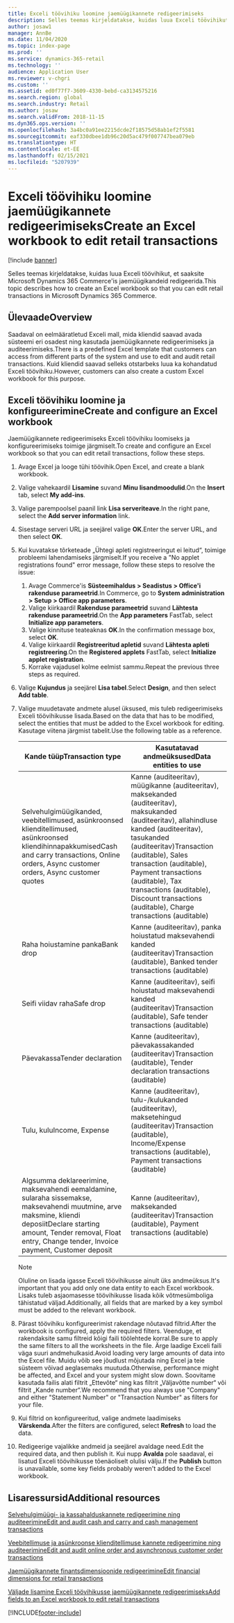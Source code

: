 ```yaml
---
title: Exceli töövihiku loomine jaemüügikannete redigeerimiseks
description: Selles teemas kirjeldatakse, kuidas luua Exceli töövihikut, et saaksite Microsoft Dynamics 365 Commerce'is jaemüügikandeid redigeerida.
author: josaw1
manager: AnnBe
ms.date: 11/04/2020
ms.topic: index-page
ms.prod: ''
ms.service: dynamics-365-retail
ms.technology: ''
audience: Application User
ms.reviewer: v-chgri
ms.custom: ''
ms.assetid: ed0f77f7-3609-4330-bebd-ca3134575216
ms.search.region: global
ms.search.industry: Retail
ms.author: josaw
ms.search.validFrom: 2018-11-15
ms.dyn365.ops.version: ''
ms.openlocfilehash: 3a4bc0a91ee2215dcde2f18575d58ab1ef2f5581
ms.sourcegitcommit: eaf330dbee1db96c20d5ac479f007747bea079eb
ms.translationtype: HT
ms.contentlocale: et-EE
ms.lasthandoff: 02/15/2021
ms.locfileid: "5207939"
---
```

# <a name="create-an-excel-workbook-to-edit-retail-transactions"></a><span data-ttu-id="5c9f8-103">Exceli töövihiku loomine jaemüügikannete redigeerimiseks</span><span class="sxs-lookup"><span data-stu-id="5c9f8-103">Create an Excel workbook to edit retail transactions</span></span>

[!include [banner](../includes/banner.md)]

<span data-ttu-id="5c9f8-104">Selles teemas kirjeldatakse, kuidas luua Exceli töövihikut, et saaksite Microsoft Dynamics 365 Commerce'is jaemüügikandeid redigeerida.</span><span class="sxs-lookup"><span data-stu-id="5c9f8-104">This topic describes how to create an Excel workbook so that you can edit retail transactions in Microsoft Dynamics 365 Commerce.</span></span>

## <a name="overview"></a><span data-ttu-id="5c9f8-105">Ülevaade</span><span class="sxs-lookup"><span data-stu-id="5c9f8-105">Overview</span></span>

<span data-ttu-id="5c9f8-106">Saadaval on eelmääratletud Exceli mall, mida kliendid saavad avada süsteemi eri osadest ning kasutada jaemüügikannete redigeerimiseks ja auditeerimiseks.</span><span class="sxs-lookup"><span data-stu-id="5c9f8-106">There is a predefined Excel template that customers can access from different parts of the system and use to edit and audit retail transactions.</span></span> <span data-ttu-id="5c9f8-107">Kuid kliendid saavad selleks otstarbeks luua ka kohandatud Exceli töövihiku.</span><span class="sxs-lookup"><span data-stu-id="5c9f8-107">However, customers can also create a custom Excel workbook for this purpose.</span></span>

## <a name="create-and-configure-an-excel-workbook"></a><span data-ttu-id="5c9f8-108">Exceli töövihiku loomine ja konfigureerimine</span><span class="sxs-lookup"><span data-stu-id="5c9f8-108">Create and configure an Excel workbook</span></span>

<span data-ttu-id="5c9f8-109">Jaemüügikannete redigeerimiseks Exceli töövihiku loomiseks ja konfigureerimiseks toimige järgmiselt.</span><span class="sxs-lookup"><span data-stu-id="5c9f8-109">To create and configure an Excel workbook so that you can edit retail transactions, follow these steps.</span></span>

1. <span data-ttu-id="5c9f8-110">Avage Excel ja looge tühi töövihik.</span><span class="sxs-lookup"><span data-stu-id="5c9f8-110">Open Excel, and create a blank workbook.</span></span>
1. <span data-ttu-id="5c9f8-111">Valige vahekaardil **Lisamine** suvand **Minu lisandmoodulid**.</span><span class="sxs-lookup"><span data-stu-id="5c9f8-111">On the **Insert** tab, select **My add-ins**.</span></span>
1. <span data-ttu-id="5c9f8-112">Valige parempoolsel paanil link **Lisa serveriteave**.</span><span class="sxs-lookup"><span data-stu-id="5c9f8-112">In the right pane, select the **Add server information** link.</span></span>
1. <span data-ttu-id="5c9f8-113">Sisestage serveri URL ja seejärel valige **OK**.</span><span class="sxs-lookup"><span data-stu-id="5c9f8-113">Enter the server URL, and then select **OK**.</span></span>
1. <span data-ttu-id="5c9f8-114">Kui kuvatakse tõrketeade „Ühtegi apleti registreeringut ei leitud“, toimige probleemi lahendamiseks järgmiselt.</span><span class="sxs-lookup"><span data-stu-id="5c9f8-114">If you receive a "No applet registrations found" error message, follow these steps to resolve the issue:</span></span>

    1. <span data-ttu-id="5c9f8-115">Avage Commerce'is **Süsteemihaldus \> Seadistus \> Office'i rakenduse parameetrid**.</span><span class="sxs-lookup"><span data-stu-id="5c9f8-115">In Commerce, go to **System administration \> Setup \> Office app parameters**.</span></span>
    1. <span data-ttu-id="5c9f8-116">Valige kiirkaardil **Rakenduse parameetrid** suvand **Lähtesta rakenduse parameetrid**.</span><span class="sxs-lookup"><span data-stu-id="5c9f8-116">On the **App parameters** FastTab, select **Initialize app parameters**.</span></span>
    1. <span data-ttu-id="5c9f8-117">Valige kinnituse teateaknas **OK**.</span><span class="sxs-lookup"><span data-stu-id="5c9f8-117">In the confirmation message box, select **OK**.</span></span>
    1. <span data-ttu-id="5c9f8-118">Valige kiirkaardil **Registreeritud apletid** suvand **Lähtesta apleti registreering**.</span><span class="sxs-lookup"><span data-stu-id="5c9f8-118">On the **Registered applets** FastTab, select **Initialize applet registration**.</span></span>
    1. <span data-ttu-id="5c9f8-119">Korrake vajadusel kolme eelmist sammu.</span><span class="sxs-lookup"><span data-stu-id="5c9f8-119">Repeat the previous three steps as required.</span></span>

1. <span data-ttu-id="5c9f8-120">Valige **Kujundus** ja seejärel **Lisa tabel**.</span><span class="sxs-lookup"><span data-stu-id="5c9f8-120">Select **Design**, and then select **Add table**.</span></span>
1. <span data-ttu-id="5c9f8-121">Valige muudetavate andmete alusel üksused, mis tuleb redigeerimiseks Exceli töövihikusse lisada.</span><span class="sxs-lookup"><span data-stu-id="5c9f8-121">Based on the data that has to be modified, select the entities that must be added to the Excel workbook for editing.</span></span> <span data-ttu-id="5c9f8-122">Kasutage viitena järgmist tabelit.</span><span class="sxs-lookup"><span data-stu-id="5c9f8-122">Use the following table as a reference.</span></span>

    | <span data-ttu-id="5c9f8-123">Kande tüüp</span><span class="sxs-lookup"><span data-stu-id="5c9f8-123">Transaction type</span></span> | <span data-ttu-id="5c9f8-124">Kasutatavad andmeüksused</span><span class="sxs-lookup"><span data-stu-id="5c9f8-124">Data entities to use</span></span> |
    |------------------|----------------------|
    | <span data-ttu-id="5c9f8-125">Selvehulgimüügikanded, veebitellimused, asünkroonsed klienditellimused, asünkroonsed kliendihinnapakkumised</span><span class="sxs-lookup"><span data-stu-id="5c9f8-125">Cash and carry transactions, Online orders, Async customer orders, Async customer quotes</span></span> | <span data-ttu-id="5c9f8-126">Kanne (auditeeritav), müügikanne (auditeeritav), maksekanded (auditeeritav), maksukanded (auditeeritav), allahindluse kanded (auditeeritav), tasukanded (auditeeritav)</span><span class="sxs-lookup"><span data-stu-id="5c9f8-126">Transaction (auditable), Sales transaction (auditable), Payment transactions (auditable), Tax transactions (auditable), Discount transactions (auditable), Charge transactions (auditable)</span></span> |
    | <span data-ttu-id="5c9f8-127">Raha hoiustamine panka</span><span class="sxs-lookup"><span data-stu-id="5c9f8-127">Bank drop</span></span> | <span data-ttu-id="5c9f8-128">Kanne (auditeeritav), panka hoiustatud maksevahendi kanded (auditeeritav)</span><span class="sxs-lookup"><span data-stu-id="5c9f8-128">Transaction (auditable), Banked tender transactions (auditable)</span></span> |
    | <span data-ttu-id="5c9f8-129">Seifi viidav raha</span><span class="sxs-lookup"><span data-stu-id="5c9f8-129">Safe drop</span></span> | <span data-ttu-id="5c9f8-130">Kanne (auditeeritav), seifi hoiustatud maksevahendi kanded (auditeeritav)</span><span class="sxs-lookup"><span data-stu-id="5c9f8-130">Transaction (auditable), Safe tender transactions (auditable)</span></span> |
    | <span data-ttu-id="5c9f8-131">Päevakassa</span><span class="sxs-lookup"><span data-stu-id="5c9f8-131">Tender declaration</span></span> | <span data-ttu-id="5c9f8-132">Kanne (auditeeritav), päevakassakanded (auditeeritav)</span><span class="sxs-lookup"><span data-stu-id="5c9f8-132">Transaction (auditable), Tender declaration transactions (auditable)</span></span> |
    | <span data-ttu-id="5c9f8-133">Tulu, kulu</span><span class="sxs-lookup"><span data-stu-id="5c9f8-133">Income, Expense</span></span> | <span data-ttu-id="5c9f8-134">Kanne (auditeeritav), tulu-/kulukanded (auditeeritav), maksetehingud (auditeeritav)</span><span class="sxs-lookup"><span data-stu-id="5c9f8-134">Transaction (auditable), Income/Expense transactions (auditable), Payment transactions (auditable)</span></span> |
    | <span data-ttu-id="5c9f8-135">Algsumma deklareerimine, maksevahendi eemaldamine, sularaha sissemakse, maksevahendi muutmine, arve maksmine, kliendi deposiit</span><span class="sxs-lookup"><span data-stu-id="5c9f8-135">Declare starting amount, Tender removal, Float entry, Change tender, Invoice payment, Customer deposit</span></span> | <span data-ttu-id="5c9f8-136">Kanne (auditeeritav), maksekanded (auditeeritav)</span><span class="sxs-lookup"><span data-stu-id="5c9f8-136">Transaction (auditable), Payment transactions (auditable)</span></span> |

    > [!NOTE]
    > <span data-ttu-id="5c9f8-137">Oluline on lisada igasse Exceli töövihikusse ainult üks andmeüksus.</span><span class="sxs-lookup"><span data-stu-id="5c9f8-137">It's important that you add only one data entity to each Excel workbook.</span></span> <span data-ttu-id="5c9f8-138">Lisaks tuleb asjaomasesse töövihikusse lisada kõik võtmesümboliga tähistatud väljad.</span><span class="sxs-lookup"><span data-stu-id="5c9f8-138">Additionally, all fields that are marked by a key symbol must be added to the relevant workbook.</span></span>

1. <span data-ttu-id="5c9f8-139">Pärast töövihiku konfigureerimist rakendage nõutavad filtrid.</span><span class="sxs-lookup"><span data-stu-id="5c9f8-139">After the workbook is configured, apply the required filters.</span></span> <span data-ttu-id="5c9f8-140">Veenduge, et rakendaksite samu filtreid kõigi faili töölehtede korral.</span><span class="sxs-lookup"><span data-stu-id="5c9f8-140">Be sure to apply the same filters to all the worksheets in the file.</span></span> <span data-ttu-id="5c9f8-141">Ärge laadige Exceli faili väga suuri andmehulkasid.</span><span class="sxs-lookup"><span data-stu-id="5c9f8-141">Avoid loading very large amounts of data into the Excel file.</span></span> <span data-ttu-id="5c9f8-142">Muidu võib see jõudlust mõjutada ning Excel ja teie süsteem võivad aeglasemaks muutuda.</span><span class="sxs-lookup"><span data-stu-id="5c9f8-142">Otherwise, performance might be affected, and Excel and your system might slow down.</span></span> <span data-ttu-id="5c9f8-143">Soovitame kasutada failis alati filtrit „Ettevõte“ ning kas filtrit „Väljavõtte number“ või filtrit „Kande number“.</span><span class="sxs-lookup"><span data-stu-id="5c9f8-143">We recommend that you always use "Company" and either "Statement Number" or "Transaction Number" as filters for your file.</span></span>
1. <span data-ttu-id="5c9f8-144">Kui filtrid on konfigureeritud, valige andmete laadimiseks **Värskenda**.</span><span class="sxs-lookup"><span data-stu-id="5c9f8-144">After the filters are configured, select **Refresh** to load the data.</span></span>
1. <span data-ttu-id="5c9f8-145">Redigeerige vajalikke andmeid ja seejärel avaldage need.</span><span class="sxs-lookup"><span data-stu-id="5c9f8-145">Edit the required data, and then publish it.</span></span> <span data-ttu-id="5c9f8-146">Kui nupp **Avalda** pole saadaval, ei lisatud Exceli töövihikusse tõenäoliselt olulisi välju.</span><span class="sxs-lookup"><span data-stu-id="5c9f8-146">If the **Publish** button is unavailable, some key fields probably weren't added to the Excel workbook.</span></span>

## <a name="additional-resources"></a><span data-ttu-id="5c9f8-147">Lisaressursid</span><span class="sxs-lookup"><span data-stu-id="5c9f8-147">Additional resources</span></span>

[<span data-ttu-id="5c9f8-148">Selvehulgimüügi- ja kassahalduskannete redigeerimine ning auditeerimine</span><span class="sxs-lookup"><span data-stu-id="5c9f8-148">Edit and audit cash and carry and cash management transactions</span></span>](edit-cash-trans.md)

[<span data-ttu-id="5c9f8-149">Veebitellimuse ja asünkroonse klienditellimuse kannete redigeerimine ning auditeerimine</span><span class="sxs-lookup"><span data-stu-id="5c9f8-149">Edit and audit online order and asynchronous customer order transactions</span></span>](edit-order-trans.md)

[<span data-ttu-id="5c9f8-150">Jaemüügikannete finantsdimensioonide redigeerimine</span><span class="sxs-lookup"><span data-stu-id="5c9f8-150">Edit financial dimensions for retail transactions</span></span>](edit-financial-dim.md)

[<span data-ttu-id="5c9f8-151">Väljade lisamine Exceli töövihikusse jaemüügikannete redigeerimiseks</span><span class="sxs-lookup"><span data-stu-id="5c9f8-151">Add fields to an Excel workbook to edit retail transactions</span></span>](add-fields-excel.md)


[!INCLUDE[footer-include](../includes/footer-banner.md)]